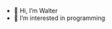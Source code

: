 - 👋 Hi, I’m Walter
- 👀 I’m interested in programming

<!---
ii-walter/ii-walter is a ✨ special ✨ repository because its `README.md` (this file) appears on your GitHub profile.
You can click the Preview link to take a look at your changes.
--->
